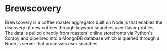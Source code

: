 # Brewscovery

Brewscovery is a coffee roaster aggregator built on Node.js that enables the discovery of new coffees through keyword searches over flavor profiles.
The data is pulled directly from roasters' online storefronts via Python's Scrapy and pipelined into a MongoDB database which is queried through a Node.js server that processes user searches.
